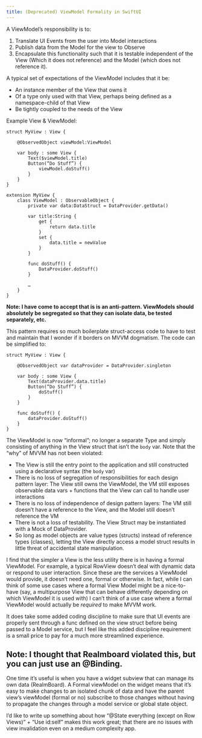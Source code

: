 ```yaml
---
title: (Deprecated) ViewModel Formality in SwiftUI
---
```


A ViewModel’s responsibility is to:
1. Translate UI Events from the user into Model interactions
2. Publish data from the Model for the view to Observe
3. Encapsulate this functionality such that it is testable independent of the View (Which it does not reference) and the Model (which does not reference it).

A typical set of expectations of the ViewModel includes that it be:

* An instance member of the View that owns it
* Of a type only used with that View, perhaps being defined as a namespace-child of that View
* Be tightly coupled to the needs of the View 


Example View & ViewModel:

```
struct MyView : View {
	
	@ObservedObject viewModel:ViewModel

	var body : some View {
		Text($viewModel.title)
		Button(“Do Stuff”) {
			viewModel.doStuff()
		}
	}
}

extension MyView {
	class ViewModel : ObservableObject {
		private var data:DataStruct = DataProvider.getData()

		var title:String {
			get {
				return data.title
			}			
			set {
				data.title = newValue
			}
		}
		
		func doStuff() {
			DataProvider.doStuff()
		}
		
		…
	}
}
```

**Note: I have come to accept that is is an anti-pattern. ViewModels should absolutely be segregated so that they can isolate data, be tested separately, etc.**

This pattern requires so much boilerplate struct-access code to have to test and maintain that I wonder if it borders on MVVM dogmatism. The code can be simplified to:

```
struct MyView : View {
	
	@ObservedObject var dataProvider = DataProvider.singleton

	var body : some View {
		Text(dataProvider.data.title)
		Button(“Do Stuff”) {
			doStuff()
		}
	}

	func doStuff() {
		dataProvider.doStuff()
	}
}
```

The ViewModel is now “informal”; no longer a separate Type and simply consisting of anything in the View struct that isn’t the `body` var. Note that the “why” of MVVM has not been violated:

* The View is still the entry point to the application and still constructed using a declarative syntax (the `body` var)
* There is no loss of segregation of responsibilities for each design pattern layer: The View still owns the ViewModel, the VM still exposes observable data vars + functions that the View can call to handle user interactions
* There is no loss of independence of design pattern layers: The VM still doesn’t have a reference to the View, and the Model still doesn’t reference the VM
* There is not a loss of testability. The View Struct may be instantiated with a Mock of DataProvider.
* So long as model objects are value types (structs) instead of reference types (classes), letting the View directly access a model struct results in little threat of accidental state manipulation. 

I find that the simpler a View is the less utility there is in having a formal ViewModel. For example, a typical RowView doesn’t deal with dynamic data or respond to user interaction. Since these are the services a ViewModel would provide, it doesn’t need one, formal or otherwise. In fact, while I can think of some use cases where a formal View Model might be a nice-to-have (say, a multipurpose View that can behave differently depending on which ViewModel it is used with) I can’t think of a use case where a formal ViewModel would actually be *required* to make MVVM work.

It does take some added coding discipline to make sure that UI events are properly sent through a func defined on the view struct before being passed to a Model service, but I feel like this added discipline requirement is a small price to pay for a much more streamlined experience.



## Note: I thought that Realmboard violated this, but you can just use an @Binding.

One time it’s useful is when you have a widget subview that can manage its own data (RealmBoard). A Formal viewModel on the widget means that it’s easy to make changes to an isolated chunk of data and have the parent view’s viewModel (formal or no) subscribe to those changes without having to propagate the changes through a model service or global state object.

I’d like to write up something about how “@State everything (except on Row Views)” + “Use id:self” makes this work great; that there are no issues with view invalidation even on a medium complexity app.
